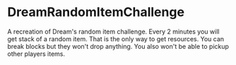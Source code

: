 # DreamRandomItemChallenge
A recreation of Dream's random item challenge. Every 2 minutes you will get stack of a random item. That is the only way to get resources. You can break blocks but they won't drop anything. You also won't be able to pickup other players items. 
